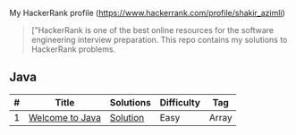 My HackerRank profile (https://www.hackerrank.com/profile/shakir_azimli)

> ["HackerRank is one of the best online resources for the software engineering interview preparation. This repo contains my solutions to HackerRank problems.

## Java

| # | Title                                                                                              | Solutions                                                      | Difficulty | Tag   |
|---|----------------------------------------------------------------------------------------------------|----------------------------------------------------------------|------------|-------|
| 1 | [Welcome to Java](https://www.hackerrank.com/challenges/welcome-to-java/problem?isFullScreen=true) | [Solution](hackerRank-java/java/welcome_to_java/Solution.java) | Easy       | Array |
